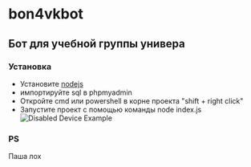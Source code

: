 # bon4vkbot
## Бот для учебной группы универа ##
### Установка ###
+ Установите [nodejs](https://nodejs.org/en/)
+ импортируйте sql в phpmyadmin
+ Откройте cmd или powershell в корне проекта "shift + right click"
+ Запустите проект с помощью команды node index.js
![Disabled Device Example](https://i.ibb.co/KyV6YqV/power.png)
### PS ###
Паша лох
